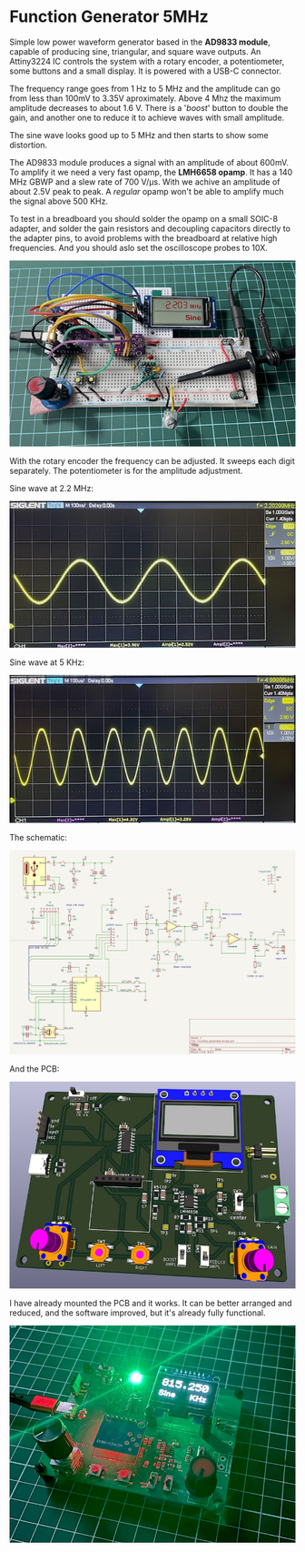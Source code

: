 # Function Generator 5MHz

Simple low power waveform generator based in the **AD9833 module**, capable of producing sine, triangular, and square wave outputs.
An Attiny3224 IC controls the system with a rotary encoder, a potentiometer, some buttons and a small display. It is powered with a USB-C connector. 

The frequency range goes from 1 Hz to 5 MHz and the amplitude can go from less than 100mV to 3.35V aproximately.
Above 4 Mhz the maximum amplitude decreases to about 1.6 V. There is a '*boost*' button to double the gain, and another one to reduce it to achieve waves with small amplitude.

The sine wave looks good up to 5 MHz and then starts to show some distortion.

The AD9833 module produces a signal with an amplitude of about 600mV. To amplify it we need a very fast opamp, the **LMH6658 opamp**. It has a 140 MHz GBWP and a slew rate of 700 V/μs. With we achive an amplitude of about 2.5V peak to peak. A *regular* opamp won't be able to amplify much the signal above 500 KHz.

To test in a breadboard you should solder the opamp on a small SOIC-8 adapter, and solder the gain resistors and decoupling capacitors directly to the adapter pins, to avoid problems with the breadboard at relative high frequencies.
And you should aslo set the oscilloscope probes to 10X.


![Function generator](/img/func_gen.jpg)

With the rotary encoder the frequency can be adjusted. It sweeps each digit separately.  The potentiometer is for the amplitude adjustment. 


Sine wave at 2.2 MHz:

![Function generator](/img/2_2MHz.jpg)


Sine wave at 5 KHz:

![Function generator](/img/5khz.jpg)

The schematic:

![Function generator](/img/func_gen_sch.jpg)

And the PCB:

![Function generator](/img/func_gen_pcb.jpg)

I have already mounted the PCB and it works.  It can be better arranged and reduced, and the software improved, but it's already fully functional.

![Function generator](/img/function_generator_attiny.jpg)

